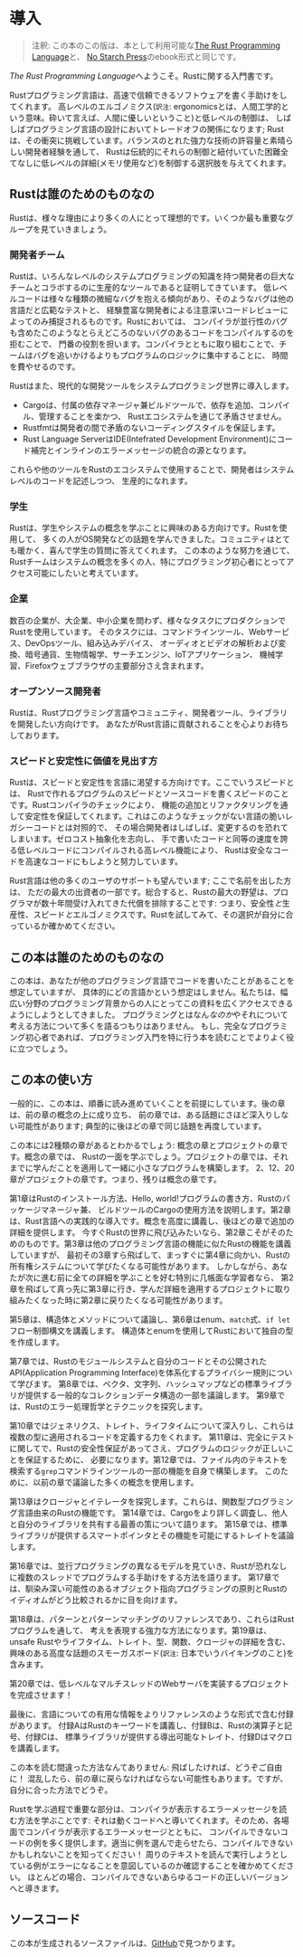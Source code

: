 <!-- # Introduction -->

# 導入

<!-- > Note: This edition of the book is the same as [The Rust Programming -->
<!-- > Language][nsprust] available in print and ebook format from [No Starch -->
<!-- > Press][nsp]. -->

> 注釈: この本のこの版は、本として利用可能な[The Rust Programming Language][nsprust]と、
> [No Starch Press][nsp]のebook形式と同じです。

[nsprust]: https://nostarch.com/rust
[nsp]: https://nostarch.com/

<!-- Welcome to *The Rust Programming Language*, an introductory book about Rust. -->

*The Rust Programming Language*へようこそ。Rustに関する入門書です。

<!-- The Rust programming language helps you write faster, more reliable software. -->
<!-- High-level ergonomics and low-level control are often at odds in programming -->
<!-- language design; Rust challenges that conflict. Through balancing powerful -->
<!-- technical capacity and a great developer experience, Rust gives you the option -->
<!-- to control low-level details (such as memory usage) without all the hassle -->
<!-- traditionally associated with such control. -->

Rustプログラミング言語は、高速で信頼できるソフトウェアを書く手助けをしてくれます。
高レベルのエルゴノミクス(`訳注`: ergonomicsとは、人間工学的という意味。砕いて言えば、人間に優しいということ)と低レベルの制御は、
しばしばプログラミング言語の設計においてトレードオフの関係になります;
Rustは、その衝突に挑戦しています。バランスのとれた強力な技術の許容量と素晴らしい開発者経験を通して、
Rustは伝統的にそれらの制御と紐付いていた困難全てなしに低レベルの詳細(メモリ使用など)を制御する選択肢を与えてくれます。

<!-- ## Who Rust Is For -->

## Rustは誰のためのものなの

<!-- Rust is ideal for many people for a variety of reasons. Let’s look at a few of -->
<!-- the most important groups. -->

Rustは、様々な理由により多くの人にとって理想的です。いくつか最も重要なグループを見ていきましょう。

<!-- ### Teams of Developers -->

### 開発者チーム

<!-- Rust is proving to be a productive tool for collaborating among large teams of -->
<!-- developers with varying levels of systems programming knowledge. Low-level code -->
<!-- is prone to a variety of subtle bugs, which in most other languages can be -->
<!-- caught only through extensive testing and careful code review by experienced -->
<!-- developers. In Rust, the compiler plays a gatekeeper role by refusing to -->
<!-- compile code with these elusive bugs, including concurrency bugs. By working -->
<!-- alongside the compiler, the team can spend their time focusing on the program’s -->
<!-- logic rather than chasing down bugs. -->

Rustは、いろんなレベルのシステムプログラミングの知識を持つ開発者の巨大なチームとコラボするのに生産的なツールであると証明してきています。
低レベルコードは様々な種類の微細なバグを抱える傾向があり、そのようなバグは他の言語だと広範なテストと、
経験豊富な開発者による注意深いコードレビューによってのみ捕捉されるものです。Rustにおいては、
コンパイラが並行性のバグも含めたこのようなとらえどころのないバグのあるコードをコンパイルするのを拒むことで、
門番の役割を担います。コンパイラとともに取り組むことで、チームはバグを追いかけるよりもプログラムのロジックに集中することに、
時間を費やせるのです。

<!-- Rust also brings contemporary developer tools to the systems programming world: -->

Rustはまた、現代的な開発ツールをシステムプログラミング世界に導入します。

<!-- * Cargo, the included dependency manager and build tool, makes adding, -->
<!--   compiling, and managing dependencies painless and consistent across the Rust -->
<!--   ecosystem. -->
<!-- * Rustfmt ensures a consistent coding style across developers. -->
<!-- * The Rust Language Server powers Integrated Development Environment (IDE) -->
<!--   integration for code completion and inline error messages. -->

* Cargoは、付属の依存マネージャ兼ビルドツールで、依存を追加、コンパイル、管理することを楽かつ、
  Rustエコシステムを通じて矛盾させません。
* Rustfmtは開発者の間で矛盾のないコーディングスタイルを保証します。
* Rust Language ServerはIDE(Intefrated Development Environment)にコード補完とインラインのエラーメッセージの統合の源となります。

<!-- By using these and other tools in the Rust ecosystem, developers can be -->
<!-- productive while writing systems-level code. -->

これらや他のツールをRustのエコシステムで使用することで、開発者はシステムレベルのコードを記述しつつ、
生産的になれます。

<!-- ### Students -->

### 学生

<!-- Rust is for students and those who are interested in learning about systems -->
<!-- concepts. Using Rust, many people have learned about topics like operating -->
<!-- systems development. The community is very welcoming and happy to answer -->
<!-- student questions. Through efforts such as this book, the Rust teams want to -->
<!-- make systems concepts more accessible to more people, especially those new to -->
<!-- programming. -->

Rustは、学生やシステムの概念を学ぶことに興味のある方向けです。Rustを使用して、
多くの人がOS開発などの話題を学んできました。コミュニティはとても暖かく、喜んで学生の質問に答えてくれます。
この本のような努力を通じて、Rustチームはシステムの概念を多くの人、特にプログラミング初心者にとってアクセス可能にしたいと考えています。

<!-- ### Companies -->

### 企業

<!-- Hundreds of companies, large and small, use Rust in production for a variety of -->
<!-- tasks. Those tasks include command line tools, web services, DevOps tooling, -->
<!-- embedded devices, audio and video analysis and transcoding, cryptocurrencies, -->
<!-- bioinformatics, search engines, Internet of Things applications, machine -->
<!-- learning, and even major parts of the Firefox web browser. -->

数百の企業が、大企業、中小企業を問わず、様々なタスクにプロダクションでRustを使用しています。
そのタスクには、コマンドラインツール、Webサービス、DevOpsツール、組み込みデバイス、
オーディオとビデオの解析および変換、暗号通貨、生物情報学、サーチエンジン、IoTアプリケーション、
機械学習、Firefoxウェブブラウザの主要部分さえ含まれます。

<!-- ### Open Source Developers -->

### オープンソース開発者

<!-- Rust is for people who want to build the Rust programming language, community, -->
<!-- developer tools, and libraries. We’d love to have you contribute to the Rust -->
<!-- language. -->

Rustは、Rustプログラミング言語やコミュニティ、開発者ツール、ライブラリを開発したい方向けです。
あなたがRust言語に貢献されることを心よりお待ちしております。

<!-- ### People Who Value Speed and Stability -->

### スピードと安定性に価値を見出す方

<!-- 最後から3行目、zero-cost abstractions, higher-level featuresの繋がりがよくわからない。byが両者にかかっているように訳した -->

<!-- Rust is for people who crave speed and stability in a language. By speed, we -->
<!-- mean the speed of the programs that you can create with Rust and the speed at -->
<!-- which Rust lets you write them. The Rust compiler’s checks ensure stability -->
<!-- through feature additions and refactoring. This is contrast to the brittle -->
<!-- legacy code in languages without these checks, which developers are often -->
<!-- afraid to modify. By striving for zero-cost abstractions, higher-level features -->
<!-- that compile to lower-level code as fast as code written manually, Rust -->
<!-- endeavors to make safe code be fast code as well. -->

Rustは、スピードと安定性を言語に渇望する方向けです。ここでいうスピードとは、
Rustで作れるプログラムのスピードとソースコードを書くスピードのことです。Rustコンパイラのチェックにより、
機能の追加とリファクタリングを通して安定性を保証してくれます。これはこのようなチェックがない言語の脆いレガシーコードとは対照的で、
その場合開発者はしばしば、変更するのを恐れてしまいます。ゼロコスト抽象化を志向し、
手で書いたコードと同等の速度を誇る低レベルコードにコンパイルされる高レベル機能により、
Rustは安全なコードを高速なコードにもしようと努力しています。

<!-- The Rust language hopes to support many other users as well; those mentioned -->
<!-- here are merely some of the biggest stakeholders. Overall, Rust’s greatest -->
<!-- ambition is to eliminate trade-offs that programmers have accepted for -->
<!-- decades: safety *and* productivity, speed *and* ergonomics. Give -->
<!-- Rust a try, and see if its choices work for you. -->

Rust言語は他の多くのユーザのサポートも望んでいます; ここで名前を出した方は、
ただの最大の出資者の一部です。総合すると、Rustの最大の野望は、プログラマが数十年間受け入れてきた代償を排除することです:
つまり、安全性*と*生産性、スピード*と*エルゴノミクスです。Rustを試してみて、その選択が自分に合っているか確かめてください。

<!-- ## Who This Book Is For -->

## この本は誰のためのものなの

<!-- This book assumes that you’ve written code in another programming language but -->
<!-- doesn’t make any assumptions about which one. We’ve tried to make the material -->
<!-- broadly accessible to those from a wide variety of programming backgrounds. We -->
<!-- don’t spend a lot of time talking about what programming *is* or how to think -->
<!-- about it. If you’re entirely new to programming, you would be better served by -->
<!-- reading a book that specifically provides an introduction to programming. -->

この本は、あなたが他のプログラミング言語でコードを書いたことがあることを想定していますが、
具体的にどの言語かという想定はしません。私たちは、幅広い分野のプログラミング背景からの人にとってこの資料を広くアクセスできるようにしようとしてきました。
プログラミングとはなん*なのか*やそれについて考える方法について多くを語るつもりはありません。
もし、完全なプログラミング初心者であれば、プログラミング入門を特に行う本を読むことでよりよく役に立つでしょう。

<!-- ## How to Use This Book -->

## この本の使い方

<!-- In general, this book assumes that you’re reading it in sequence from front to -->
<!-- back. Later chapters build on concepts in earlier chapters, and earlier -->
<!-- chapters might not delve into details on a topic; we typically revisit the -->
<!-- topic in a later chapter. -->

一般的に、この本は、順番に読み進めていくことを前提にしています。後の章は、前の章の概念の上に成り立ち、
前の章では、ある話題にさほど深入りしない可能性があります; 典型的に後ほどの章で同じ話題を再度しています。

<!-- You’ll find two kinds of chapters in this book: concept chapters and project -->
<!-- chapters. In concept chapters, you’ll learn about an aspect of Rust. In project -->
<!-- chapters, we’ll build small programs together, applying what you’ve learned so -->
<!-- far. Chapters 2, 12, and 20 are project chapters; the rest are concept chapters. -->

この本には2種類の章があるとわかるでしょう: 概念の章とプロジェクトの章です。概念の章では、
Rustの一面を学ぶでしょう。プロジェクトの章では、それまでに学んだことを適用して一緒に小さなプログラムを構築します。
2、12、20章がプロジェクトの章です。つまり、残りは概念の章です。

<!-- Chapter 1 explains how to install Rust, how to write a Hello, world! program, -->
<!-- and how to use Cargo, Rust’s package manager and build tool. Chapter 2 is a -->
<!-- hands-on introduction to the Rust language. We’ll cover concepts at a high -->
<!-- level, and later chapters will provide additional detail. If you want to get -->
<!-- your hands dirty right away, Chapter 2 is the one for that. At first, you -->
<!-- might even want to skip Chapter 3, which covers Rust features similar to those -->
<!-- of other programming language, and head straight to Chapter 4 to learn about -->
<!-- Rust’s ownership system. However, if you’re a particularly meticulous learner -->
<!-- who prefers to learn every detail before moving onto the next, you might want -->
<!-- to skip Chapter 2 and go straight to Chapter 3, returning to Chapter 2 when -->
<!-- you’d like to work on a project applying the details you’ve learned. -->

第1章はRustのインストール方法、Hello, world!プログラムの書き方、Rustのパッケージマネージャ兼、
ビルドツールのCargoの使用方法を説明します。第2章は、Rust言語への実践的な導入です。概念を高度に講義し、後ほどの章で追加の詳細を提供します。
今すぐRustの世界に飛び込みたいなら、第2章こそがそのためのものです。第3章は他のプログラミング言語の機能に似たRustの機能を講義していますが、
最初その3章すら飛ばして、まっすぐに第4章に向かい、Rustの所有権システムについて学びたくなる可能性があります。
しかしながら、あなたが次に進む前に全ての詳細を学ぶことを好む特別に几帳面な学習者なら、
第2章を飛ばして真っ先に第3章に行き、学んだ詳細を適用するプロジェクトに取り組みたくなった時に第2章に戻りたくなる可能性があります。

<!-- Chapter 5 discusses structs and methods, and Chapter 6 covers enums, `match` -->
<!-- expressions, and the `if let` control flow construct. You’ll use structs and -->
<!-- enums to make custom types in Rust. -->

第5章は、構造体とメソッドについて議論し、第6章はenum、`match`式、`if let`フロー制御構文を講義します。
構造体とenumを使用してRustにおいて独自の型を作成します。

<!-- In Chapter 7, you’ll learn about Rust’s module system and about privacy rules -->
<!-- for organizing your code and its public Application Programming Interface -->
<!-- (API). Chapter 8 discusses some common collection data structures that the -->
<!-- standard library provides, such as vectors, strings, and hash maps. Chapter 9 -->
<!-- explores Rust’s error-handling philosophy and techniques. -->

第7章では、Rustのモジュールシステムと自分のコードとその公開されたAPI(Application Programming Interface)を体系化するプライバシー規則について学びます。
第8章では、ベクタ、文字列、ハッシュマップなどの標準ライブラリが提供する一般的なコレクションデータ構造の一部を議論します。
第9章では、Rustのエラー処理哲学とテクニックを探究します。

<!-- Chapter 10 digs into generics, traits, and lifetimes, which give you the power -->
<!-- to define code that applies to multiple types. Chapter 11 is all about testing, -->
<!-- which even with Rust's safety guarantees is necessary to ensure your program's -->
<!-- logic is correct. In Chapter 12, we’ll build our own implementation of a subset -->
<!-- of functionality from the `grep` command line tool that searches for text -->
<!-- within files. For this, we’ll use many of the concepts we discussed in the -->
<!-- previous chapters. -->

第10章ではジェネリクス、トレイト、ライフタイムについて深入りし、これらは複数の型に適用されるコードを定義する力をくれます。
第11章は、完全にテストに関してで、Rustの安全性保証があってさえ、プログラムのロジックが正しいことを保証するために、
必要になります。第12章では、ファイル内のテキストを検索する`grep`コマンドラインツールの一部の機能を自身で構築します。
このために、以前の章で議論した多くの概念を使用します。

<!-- Chapter 13 explores closures and iterators: features of Rust that come from -->
<!-- functional programming languages. In Chapter 14, we’ll examine Cargo in more -->
<!-- depth and talk about best practices for sharing your libraries with others. -->
<!-- Chapter 15 discusses smart pointers that the standard library provides and the -->
<!-- traits that enable their functionality. -->

第13章はクロージャとイテレータを探究します。これらは、関数型プログラミング言語由来のRustの機能です。
第14章では、Cargoをより詳しく調査し、他人と自分のライブラリを共有する最善の策について語ります。
第15章では、標準ライブラリが提供するスマートポインタとその機能を可能にするトレイトを議論します。

<!-- In Chapter 16, we’ll walk through different models of concurrent programming -->
<!-- and talk about how Rust helps you to program in multiple threads fearlessly. -->
<!-- Chapter 17 looks at how Rust idioms compare to object-oriented programming -->
<!-- principles you might be familiar with. -->

第16章では、並行プログラミングの異なるモデルを見ていき、Rustが恐れなしに複数のスレッドでプログラムする手助けをする方法を語ります。
第17章では、馴染み深い可能性のあるオブジェクト指向プログラミングの原則とRustのイディオムがどう比較されるかに目を向けます。

<!-- Chapter 18 is a reference on patterns and pattern matching, which are powerful -->
<!-- ways of expressing ideas throughout Rust programs. Chapter 19 contains a -->
<!-- smorgasbord of advanced topics of interest, including unsafe Rust and more -->
<!-- about lifetimes, traits, types, functions, and closures. -->

第18章は、パターンとパターンマッチングのリファレンスであり、これらはRustプログラムを通して、
考えを表現する強力な方法になります。第19章は、unsafe Rustやライフタイム、トレイト、型、関数、クロージャの詳細を含む、
興味のある高度な話題のスモーガスボード(`訳注`: 日本でいうバイキングのこと)を含みます。

<!-- In Chapter 20, we’ll complete a project in which we’ll implement a low-level -->
<!-- multithreaded web server! -->

第20章では、低レベルなマルチスレッドのWebサーバを実装するプロジェクトを完成させます！

<!-- Finally, some appendixes contain useful information about the language in a -->
<!-- more reference-like format. Appendix A covers Rust’s keywords, Appendix B -->
<!-- covers Rust’s operators and symbols, Appendix C covers derivable traits -->
<!-- provided by the standard library, Appendix D covers macros. -->

最後に、言語についての有用な情報をよりリファレンスのような形式で含む付録があります。
付録AはRustのキーワードを講義し、付録Bは、Rustの演算子と記号、付録Cは、
標準ライブラリが提供する導出可能なトレイト、付録Dはマクロを講義します。

<!-- There is no wrong way to read this book: if you want to skip ahead, go for it! -->
<!-- You might have to jump back to earlier chapters if you experience any -->
<!-- confusion. But do whatever works for you. -->

この本を読む間違った方法なんてありません: 飛ばしたければ、どうぞご自由に！
混乱したら、前の章に戻らなければならない可能性もあります。ですが、自分に合った方法でどうぞ。

<!-- An important part of the process of learning Rust is learning how to read the -->
<!-- error messages the compiler displays: these will guide you toward working code. -->
<!-- As such, we’ll provide many examples of code that doesn’t compile along with -->
<!-- the error message the compiler will show you in each situation. Know that if -->
<!-- you enter and run a random example, it may not compile! Make sure you read the -->
<!-- surrounding text to see whether the example you’re trying to run is meant to -->
<!-- error. In most situations, we’ll lead you to the correct version of any code -->
<!-- that doesn’t compile. -->

<!-- NOTE: docs.rust-lang.orgにあるバージョンだとFerrisに関する追記があるが、2nd editionで必要なのか、確認が必要 -->

Rustを学ぶ過程で重要な部分は、コンパイラが表示するエラーメッセージを読む方法を学ぶことです:
それは動くコードへと導いてくれます。そのため、各場面でコンパイラが表示するエラーメッセージとともに、
コンパイルできないコードの例を多く提供します。適当に例を選んで走らせたら、コンパイルできないかもしれないことを知ってください！
周りのテキストを読んで実行しようとしている例がエラーになることを意図しているのか確認することを確かめてください。
ほとんどの場合、コンパイルできないあらゆるコードの正しいバージョンへと導きます。

<!-- ## Source code -->

## ソースコード

<!-- The source files from which this book is generated can be found on -->
<!-- [GitHub][book]. -->

この本が生成されるソースファイルは、[GitHub][book]で見つかります。

[book]: https://github.com/rust-lang/book/tree/master/second-edition/src
